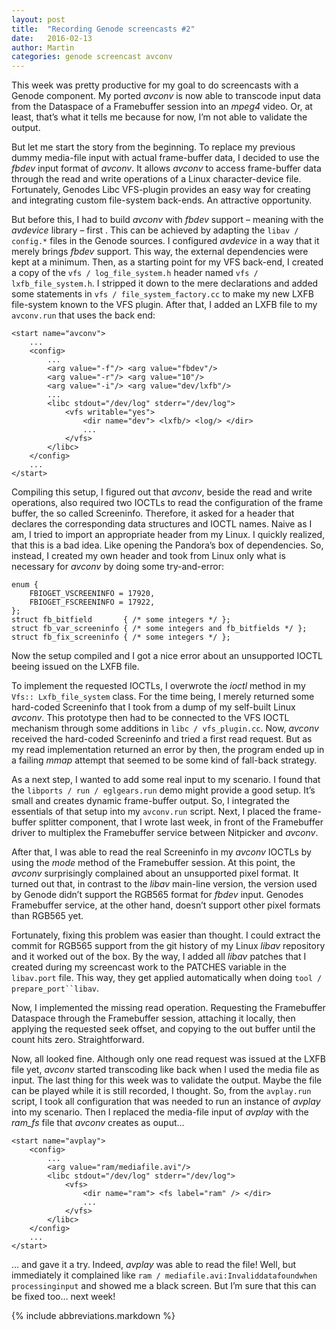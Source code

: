 ```yaml
---
layout: post
title:  "Recording Genode screencasts #2"
date:   2016-02-13
author: Martin
categories: genode screencast avconv
---
```


This week was pretty productive for my goal to do screencasts with a Genode
component. My ported *avconv* is now able to transcode input data from the
Dataspace of a Framebuffer session into an *mpeg4* video. Or, at least, that’s
what it tells me because for now, I’m not able to validate the output.

But let me start the story from the beginning. To replace my previous dummy
media-file input with actual frame-buffer data, I decided to use the *fbdev*
input format of *avconv*. It allows *avconv* to access frame-buffer data
through the read and write operations of a Linux character-device file.
Fortunately, Genodes Libc VFS-plugin provides an easy way for creating and
integrating custom file-system back-ends. An attractive opportunity.

But before this, I had to build *avconv* with *fbdev* support – meaning with
the *avdevice* library – first . This can be achieved by adapting the
`libav / config.*` files in the Genode sources. I configured *avdevice* in a
way that it merely brings *fbdev* support. This way, the external dependencies
were kept at a minimum. Then, as a starting point for my VFS back-end, I
created a copy of the
`vfs / log_file_system.h` header named `vfs / lxfb_file_system.h`. I stripped
it down to the mere declarations and added some statements in
`vfs / file_system_factory.cc` to make my new LXFB file-system known to the VFS
plugin. After that, I added an LXFB file to my `avconv.run` that uses the back
end:

~~~
<start name="avconv">
	...
	<config>
		...
		<arg value="-f"/> <arg value="fbdev"/>
		<arg value="-r"/> <arg value="10"/>
		<arg value="-i"/> <arg value="dev/lxfb"/>
		...
		<libc stdout="/dev/log" stderr="/dev/log">
			<vfs writable="yes">
				<dir name="dev"> <lxfb/> <log/> </dir>
				...
			</vfs>
		</libc>
	</config>
	...
</start>
~~~

Compiling this setup, I figured out that *avconv*, beside the read and write
operations, also required two IOCTLs to read the configuration of the frame
buffer, the so called Screeninfo. Therefore, it asked for a header that
declares the corresponding data structures and IOCTL names. Naive as I am, I
tried to import an appropriate header from my Linux. I quickly realized, that
this is a bad idea. Like opening the Pandora’s box of dependencies. So,
instead, I created my own header and took from Linux only what is necessary for
*avconv* by doing some try-and-error:

~~~
enum {
	FBIOGET_VSCREENINFO = 17920,
	FBIOGET_FSCREENINFO = 17922,
};
struct fb_bitfield       { /* some integers */ };
struct fb_var_screeninfo { /* some integers and fb_bitfields */ };
struct fb_fix_screeninfo { /* some integers */ };
~~~

Now the setup compiled and I got a nice error about an unsupported IOCTL beeing
issued on the LXFB file.

To implement the requested IOCTLs, I overwrote the *ioctl* method in my
`Vfs:: Lxfb_file_system` class. For the time being, I merely returned some
hard-coded Screeninfo that I took from a dump of my self-built Linux *avconv*.
This prototype then had to be connected to the VFS IOCTL mechanism through some
additions in `libc / vfs_plugin.cc`. Now, *avconv* received the hard-coded
Screeninfo and tried a first read request. But as my read implementation
returned an error by then, the program ended up in a failing *mmap* attempt
that seemed to be some kind of fall-back strategy.

As a next step, I wanted to add some real input to my scenario. I found that
the `libports / run / eglgears.run` demo might provide a good setup. It’s small
and creates dynamic frame-buffer output. So, I integrated the essentials of
that setup into my `avconv.run` script. Next, I placed the frame-buffer
splitter component, that I wrote last week, in front of the Framebuffer
driver to multiplex the Framebuffer service between Nitpicker and *avconv*.

After that, I was able to read the real Screeninfo in my *avconv* IOCTLs by
using the *mode* method of the Framebuffer session. At this point, the
*avconv* surprisingly complained about an unsupported pixel format. It turned
out that, in contrast to the *libav* main-line version, the version used by
Genode didn’t support the RGB565 format for *fbdev* input. Genodes Framebuffer
service, at the other hand, doesn’t support other pixel formats than RGB565
yet.

Fortunately, fixing this problem was easier than thought. I could extract the
commit for RGB565 support from the git history of my Linux *libav* repository
and it worked out of the box. By the way, I added all *libav* patches that I
created during my screencast work to the PATCHES variable in the `libav.port`
file. This way, they get applied automatically when doing
`tool / prepare_port``libav`.

Now, I implemented the missing read operation. Requesting the Framebuffer
Dataspace through the Framebuffer session, attaching it locally, then applying
the requested seek offset, and copying to the out buffer until the count hits
zero. Straightforward.

Now, all looked fine. Although only one read request was issued at the LXFB
file yet, *avconv* started transcoding like back when I used the media file as
input.  The last thing for this week was to validate the output. Maybe the file
can be played while it is still recorded, I thought. So, from the `avplay.run`
script, I took all configuration that was needed to run an instance of *avplay*
into my scenario. Then I replaced the media-file input of *avplay* with the
*ram_fs* file that *avconv* creates as ouput…

~~~
<start name="avplay">
	<config>
		...
		<arg value="ram/mediafile.avi"/>
		<libc stdout="/dev/log" stderr="/dev/log">
			<vfs>
				<dir name="ram"> <fs label="ram" /> </dir>
				...
			</vfs>
		</libc>
	</config>
	...
</start>
~~~

… and gave it a try. Indeed, *avplay* was able to read the file! Well, but
immediately it complained like
`ram / mediafile.avi:`<wbr>`Invalid`<wbr>`data`<wbr>`found`<wbr>`when`<wbr>`processing`<wbr>`input` and showed me a
black screen. But I’m sure that this can be fixed too… next week!

{% include abbreviations.markdown %}

